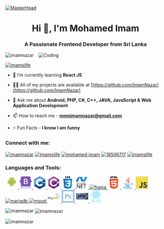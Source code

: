 [![MasterHead](https://visme.co/blog/wp-content/uploads/2020/06/Header-3.gif)](https://imamnazar.io)
<h1 align="center">Hi 👋, I'm Mohamed Imam</h1>
<h3 align="center">A Passionate Frontend Developer from Sri Lanka</h3>

<img align="right" alt="Coding" width="400" src="https://cdn.dribbble.com/users/1118376/screenshots/3604186/developer-dribbble.gif" border-radius="1.2rem">


<p align="left"> <img src="https://komarev.com/ghpvc/?username=imamnazar&label=Profile%20views&color=0e75b6&style=flat" alt="imamnazar" /> </p>

<p align="left"> <a href="https://twitter.com/imamslife" target="blank"><img src="https://img.shields.io/twitter/follow/imamslife?logo=twitter&style=for-the-badge" alt="imamslife" /></a> </p>

- 🌱 I’m currently learning **React JS**

- 👨‍💻 All of my projects are available at [https://github.com/ImamNazar](https://github.com/ImamNazar)

- 💬 Ask me about **Android, PHP, C#, C++, JAVA, JavaScript & Web Application Development**

- 📫 How to reach me - **mnmimamnazar@gmail.com**

- ⚡ Fun Facts - **I know I am funny**

<h3 align="left">Connect with me:</h3>
<p align="left">
<a href="https://codepen.io/imamnazar" target="blank"><img align="center" src="https://raw.githubusercontent.com/rahuldkjain/github-profile-readme-generator/master/src/images/icons/Social/codepen.svg" alt="imamnazar" height="30" width="40" /></a>
<a href="https://twitter.com/imamslife" target="blank"><img align="center" src="https://raw.githubusercontent.com/rahuldkjain/github-profile-readme-generator/master/src/images/icons/Social/twitter.svg" alt="imamslife" height="30" width="40" /></a>
<a href="https://linkedin.com/in/mohamed imam" target="blank"><img align="center" src="https://raw.githubusercontent.com/rahuldkjain/github-profile-readme-generator/master/src/images/icons/Social/linked-in-alt.svg" alt="mohamed imam" height="30" width="40" /></a>
<a href="https://stackoverflow.com/users/18506717" target="blank"><img align="center" src="https://raw.githubusercontent.com/rahuldkjain/github-profile-readme-generator/master/src/images/icons/Social/stack-overflow.svg" alt="18506717" height="30" width="40" /></a>
<a href="https://instagram.com/imamslife" target="blank"><img align="center" src="https://raw.githubusercontent.com/rahuldkjain/github-profile-readme-generator/master/src/images/icons/Social/instagram.svg" alt="imamslife" height="30" width="40" /></a>
</p>

<h3 align="left">Languages and Tools:</h3>
<p align="left"> <a href="https://developer.android.com" target="_blank" rel="noreferrer"> <img src="https://raw.githubusercontent.com/devicons/devicon/master/icons/android/android-original-wordmark.svg" alt="android" width="40" height="40"/> </a> <a href="https://getbootstrap.com" target="_blank" rel="noreferrer"> <img src="https://raw.githubusercontent.com/devicons/devicon/master/icons/bootstrap/bootstrap-plain-wordmark.svg" alt="bootstrap" width="40" height="40"/> </a> <a href="https://www.w3schools.com/cpp/" target="_blank" rel="noreferrer"> <img src="https://raw.githubusercontent.com/devicons/devicon/master/icons/cplusplus/cplusplus-original.svg" alt="cplusplus" width="40" height="40"/> </a> <a href="https://www.w3schools.com/cs/" target="_blank" rel="noreferrer"> <img src="https://raw.githubusercontent.com/devicons/devicon/master/icons/csharp/csharp-original.svg" alt="csharp" width="40" height="40"/> </a> <a href="https://www.w3schools.com/css/" target="_blank" rel="noreferrer"> <img src="https://raw.githubusercontent.com/devicons/devicon/master/icons/css3/css3-original-wordmark.svg" alt="css3" width="40" height="40"/> </a> <a href="https://dotnet.microsoft.com/" target="_blank" rel="noreferrer"> <img src="https://raw.githubusercontent.com/devicons/devicon/master/icons/dot-net/dot-net-original-wordmark.svg" alt="dotnet" width="40" height="40"/> </a> <a href="https://www.figma.com/" target="_blank" rel="noreferrer"> <img src="https://www.vectorlogo.zone/logos/figma/figma-icon.svg" alt="figma" width="40" height="40"/> </a> <a href="https://www.w3.org/html/" target="_blank" rel="noreferrer"> <img src="https://raw.githubusercontent.com/devicons/devicon/master/icons/html5/html5-original-wordmark.svg" alt="html5" width="40" height="40"/> </a> <a href="https://www.java.com" target="_blank" rel="noreferrer"> <img src="https://raw.githubusercontent.com/devicons/devicon/master/icons/java/java-original.svg" alt="java" width="40" height="40"/> </a> <a href="https://developer.mozilla.org/en-US/docs/Web/JavaScript" target="_blank" rel="noreferrer"> <img src="https://raw.githubusercontent.com/devicons/devicon/master/icons/javascript/javascript-original.svg" alt="javascript" width="40" height="40"/> </a> <a href="https://mariadb.org/" target="_blank" rel="noreferrer"> <img src="https://www.vectorlogo.zone/logos/mariadb/mariadb-icon.svg" alt="mariadb" width="40" height="40"/> </a> <a href="https://www.microsoft.com/en-us/sql-server" target="_blank" rel="noreferrer"> <img src="https://www.svgrepo.com/show/303229/microsoft-sql-server-logo.svg" alt="mssql" width="40" height="40"/> </a> <a href="https://www.mysql.com/" target="_blank" rel="noreferrer"> <img src="https://raw.githubusercontent.com/devicons/devicon/master/icons/mysql/mysql-original-wordmark.svg" alt="mysql" width="40" height="40"/> </a> <a href="https://www.photoshop.com/en" target="_blank" rel="noreferrer"> <img src="https://raw.githubusercontent.com/devicons/devicon/master/icons/photoshop/photoshop-line.svg" alt="photoshop" width="40" height="40"/> </a> <a href="https://www.php.net" target="_blank" rel="noreferrer"> <img src="https://raw.githubusercontent.com/devicons/devicon/master/icons/php/php-original.svg" alt="php" width="40" height="40"/> </a> <a href="https://reactjs.org/" target="_blank" rel="noreferrer"> <img src="https://raw.githubusercontent.com/devicons/devicon/master/icons/react/react-original-wordmark.svg" alt="react" width="40" height="40"/> </a> </p>



<p><img align="left" src="https://github-readme-stats.vercel.app/api/top-langs?username=imamnazar&show_icons=true&locale=en&layout=compact" alt="imamnazar" /></p>



<p>&nbsp;<img align="center" src="https://github-readme-stats.vercel.app/api?username=imamnazar&show_icons=true&locale=en" alt="imamnazar" /></p>



<p><img align="center" src="https://github-readme-streak-stats.herokuapp.com/?user=imamnazar&" alt="imamnazar" /></p>
